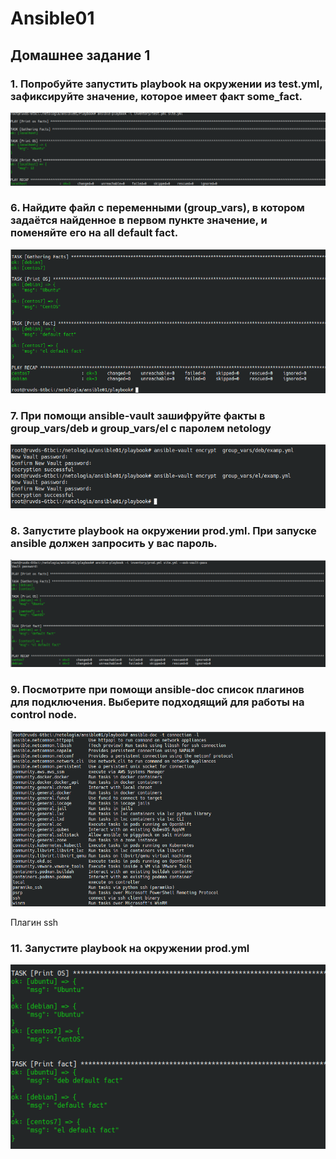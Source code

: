 # Ansible01

## Домашнее задание 1

### 1. Попробуйте запустить playbook на окружении из test.yml, зафиксируйте значение, которое имеет факт some_fact.

![](Images/05-12.png)

### 6. Найдите файл с переменными (group_vars), в котором задаётся найденное в первом пункте значение, и поменяйте его на all default fact.

![](Images/05-6.png)

### 7. При помощи ansible-vault зашифруйте факты в group_vars/deb и group_vars/el с паролем netology

![](Images/1-7.png)

### 8. Запустите playbook на окружении prod.yml. При запуске ansible должен запросить у вас пароль.

![](Images/1-8.png)

### 9. Посмотрите при помощи ansible-doc список плагинов для подключения. Выберите подходящий для работы на control node.

![](Images/1-9.png)

Плагин ssh

### 11. Запустите playbook на окружении prod.yml

![](Images/1-11.png)
